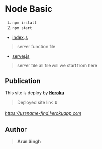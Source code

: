 # Node Basic

1. `npm install`
1. `npm start`

- [index.js](https://github.com/arunsingh28/node-basic/blob/master/index.js)
> server function file 

- [server.js](https://github.com/arunsingh28/node-basic/blob/master/server.js)
> server file all file will we start from here


## Publication
This site is deploy by **[Heroku](https://heroku.com/nodejs)**

> Deployed site link ⬇
###### https://usename-find.herokuapp.com


## Author

> **Arun Singh**